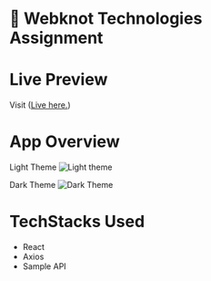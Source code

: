 # 📖 Webknot Technologies Assignment

# Live Preview
 Visit ([Live here.](https://prasads-webknot-assignment.netlify.app/))
# App Overview
Light Theme
![Light theme ](https://github.com/JadhavPrasad21/Weatherio-Forecasting-PJ/assets/86917788/f1ba01a8-0fb2-43ae-aa66-d3cddd62a691)

Dark Theme
![Dark Theme](https://github.com/JadhavPrasad21/Weatherio-Forecasting-PJ/assets/86917788/7aa16eea-41a9-45d4-bf98-91cf1fe61b20)

# TechStacks Used
- React
- Axios
- Sample API
